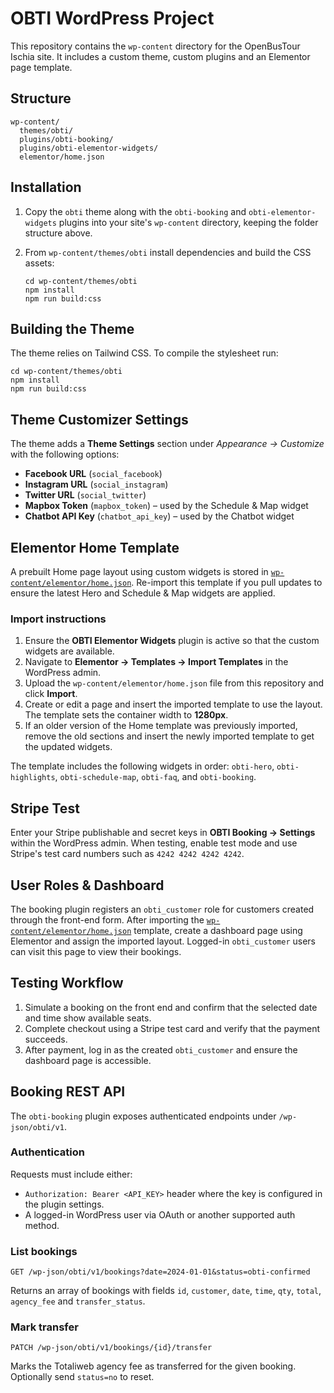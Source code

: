 # OBTI WordPress Project

This repository contains the `wp-content` directory for the OpenBusTour Ischia site. It includes a custom theme, custom plugins and an Elementor page template.

## Structure

```
wp-content/
  themes/obti/
  plugins/obti-booking/
  plugins/obti-elementor-widgets/
  elementor/home.json
```

## Installation

1. Copy the `obti` theme along with the `obti-booking` and `obti-elementor-widgets` plugins into your site's `wp-content` directory, keeping the folder structure above.
2. From `wp-content/themes/obti` install dependencies and build the CSS assets:

   ```
   cd wp-content/themes/obti
   npm install
   npm run build:css
   ```

## Building the Theme
The theme relies on Tailwind CSS. To compile the stylesheet run:

```
cd wp-content/themes/obti
npm install
npm run build:css
```

## Theme Customizer Settings

The theme adds a **Theme Settings** section under *Appearance → Customize* with the following options:

- **Facebook URL** (`social_facebook`)
- **Instagram URL** (`social_instagram`)
- **Twitter URL** (`social_twitter`)
- **Mapbox Token** (`mapbox_token`) – used by the Schedule & Map widget
- **Chatbot API Key** (`chatbot_api_key`) – used by the Chatbot widget

## Elementor Home Template

A prebuilt Home page layout using custom widgets is stored in [`wp-content/elementor/home.json`](wp-content/elementor/home.json).
Re-import this template if you pull updates to ensure the latest Hero and Schedule & Map widgets are applied.

### Import instructions
1. Ensure the **OBTI Elementor Widgets** plugin is active so that the custom widgets are available.
2. Navigate to **Elementor → Templates → Import Templates** in the WordPress admin.
3. Upload the `wp-content/elementor/home.json` file from this repository and click **Import**.
4. Create or edit a page and insert the imported template to use the layout. The template sets the container width to **1280px**.
5. If an older version of the Home template was previously imported, remove the old sections and insert the newly imported template to get the updated widgets.

The template includes the following widgets in order: `obti-hero`, `obti-highlights`, `obti-schedule-map`, `obti-faq`, and `obti-booking`.

## Stripe Test

Enter your Stripe publishable and secret keys in **OBTI Booking → Settings** within the WordPress admin. When testing, enable test mode and use Stripe's test card numbers such as `4242 4242 4242 4242`.

## User Roles & Dashboard

The booking plugin registers an `obti_customer` role for customers created through the front-end form. After importing the [`wp-content/elementor/home.json`](wp-content/elementor/home.json) template, create a dashboard page using Elementor and assign the imported layout. Logged-in `obti_customer` users can visit this page to view their bookings.

## Testing Workflow

1. Simulate a booking on the front end and confirm that the selected date and time show available seats.
2. Complete checkout using a Stripe test card and verify that the payment succeeds.
3. After payment, log in as the created `obti_customer` and ensure the dashboard page is accessible.

## Booking REST API

The `obti-booking` plugin exposes authenticated endpoints under `/wp-json/obti/v1`.

### Authentication

Requests must include either:

- `Authorization: Bearer <API_KEY>` header where the key is configured in the plugin settings.
- A logged-in WordPress user via OAuth or another supported auth method.

### List bookings

```
GET /wp-json/obti/v1/bookings?date=2024-01-01&status=obti-confirmed
```

Returns an array of bookings with fields `id`, `customer`, `date`, `time`, `qty`, `total`, `agency_fee` and `transfer_status`.

### Mark transfer

```
PATCH /wp-json/obti/v1/bookings/{id}/transfer
```

Marks the Totaliweb agency fee as transferred for the given booking. Optionally send `status=no` to reset.
